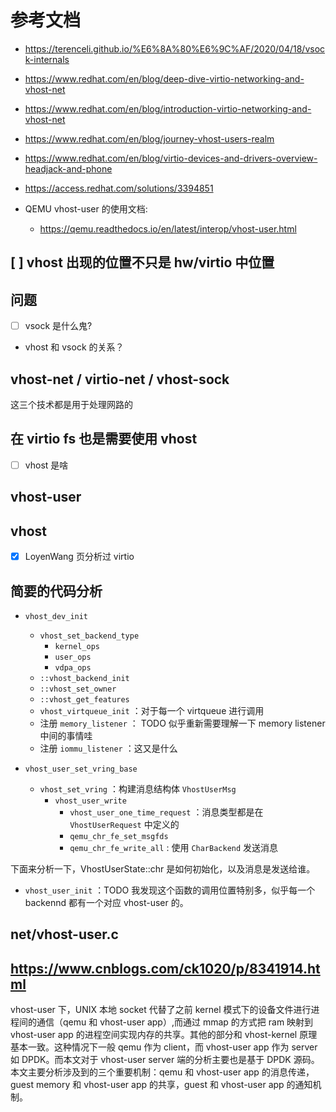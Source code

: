 # 参考文档

- https://terenceli.github.io/%E6%8A%80%E6%9C%AF/2020/04/18/vsock-internals
- https://www.redhat.com/en/blog/deep-dive-virtio-networking-and-vhost-net
- https://www.redhat.com/en/blog/introduction-virtio-networking-and-vhost-net
- https://www.redhat.com/en/blog/journey-vhost-users-realm
- https://www.redhat.com/en/blog/virtio-devices-and-drivers-overview-headjack-and-phone
- https://access.redhat.com/solutions/3394851


- QEMU vhost-user 的使用文档:
  - https://qemu.readthedocs.io/en/latest/interop/vhost-user.html


## [ ] vhost 出现的位置不只是 hw/virtio 中位置

## 问题
- [ ] vsock 是什么鬼?
- vhost 和 vsock 的关系？

## vhost-net / virtio-net / vhost-sock
这三个技术都是用于处理网路的

## 在 virtio fs 也是需要使用 vhost
- [ ] vhost 是啥

## vhost-user


## vhost

- [x] LoyenWang 页分析过 virtio

## 简要的代码分析

- `vhost_dev_init`
  - `vhost_set_backend_type`
    - `kernel_ops`
    - `user_ops`
    - `vdpa_ops`
  - `::vhost_backend_init`
  - `::vhost_set_owner`
  - `::vhost_get_features`
  - `vhost_virtqueue_init` ：对于每一个 virtqueue 进行调用
  - 注册 `memory_listener` ： TODO 似乎重新需要理解一下 memory listener 中间的事情哇
  - 注册 `iommu_listener` ：这又是什么

- `vhost_user_set_vring_base`
  - `vhost_set_vring` ：构建消息结构体 `VhostUserMsg`
    - `vhost_user_write`
      - `vhost_user_one_time_request` ：消息类型都是在 `VhostUserRequest`  中定义的
      - `qemu_chr_fe_set_msgfds`
      - `qemu_chr_fe_write_all` : 使用 `CharBackend` 发送消息


下面来分析一下，VhostUserState::chr 是如何初始化，以及消息是发送给谁。
- `vhost_user_init` ：TODO 我发现这个函数的调用位置特别多，似乎每一个 backennd 都有一个对应 vhost-user 的。


## net/vhost-user.c

## https://www.cnblogs.com/ck1020/p/8341914.html

vhost-user 下，UNIX 本地 socket 代替了之前 kernel 模式下的设备文件进行进程间的通信（qemu 和 vhost-user app）,而通过 mmap 的方式把 ram 映射到 vhost-user app 的进程空间实现内存的共享。其他的部分和 vhost-kernel 原理基本一致。这种情况下一般 qemu 作为 client，而 vhost-user app 作为 server 如 DPDK。而本文对于 vhost-user server 端的分析主要也是基于 DPDK 源码。本文主要分析涉及到的三个重要机制：qemu 和 vhost-user app 的消息传递，guest memory 和 vhost-user app 的共享，guest 和 vhost-user app 的通知机制。
